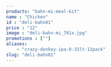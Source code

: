 ```yaml
---
products: "bahn-mi-meal-kit"
name : "Chicken"
id : "deli-bahn01"
price : "12"
image : "deli-bahn-mi_761x.jpg"
promotions : [""]
aliases: 
    - "crazy-donkey-ipa-0-33lt-12pack"
slug: "deli-bahn01"
---
```

